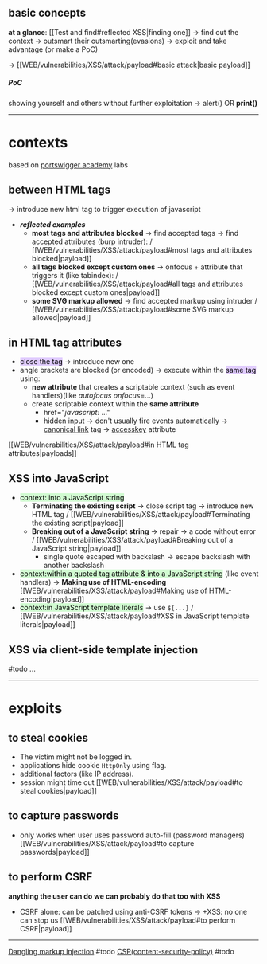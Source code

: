 ## basic concepts
**at a glance**: [[Test and find#reflected XSS|finding one]] -> find out the context -> outsmart their outsmarting(evasions) -> exploit and take advantage (or make a PoC)

-> [[WEB/vulnerabilities/XSS/attack/payload#basic attack|basic payload]]
##### PoC
showing yourself and others without further exploitation  -> alert() OR **print()**

---
# contexts 
based on [portswigger academy](https://portswigger.net/web-security/cross-site-scripting/contexts) labs 
## between HTML tags

-> introduce new html tag to trigger execution of javascript
- ***reflected examples***
  - **most tags and attributes blocked** -> find accepted tags -> find accepted attributes (burp intruder): / [[WEB/vulnerabilities/XSS/attack/payload#most tags and attributes blocked|payload]]
  - **all tags blocked except custom ones** -> onfocus + attribute that triggers it (like tabindex): / [[WEB/vulnerabilities/XSS/attack/payload#all tags and attributes blocked except custom ones|payload]]
  - **some SVG markup allowed** -> find accepted markup using intruder / [[WEB/vulnerabilities/XSS/attack/payload#some SVG markup allowed|payload]]

## in HTML tag attributes

- <mark style="background: #D2B3FFA6;">close the tag</mark> -> introduce new one 
- angle brackets are blocked (or encoded) -> execute within the <mark style="background: #D2B3FFA6;">same tag</mark> using:
  - **new attribute** that creates a scriptable context (such as event handlers)(like _autofocus onfocus_=...) 
  - create scriptable context within the **same attribute**
    - href="_javascript:_ ..."
    -  hidden input -> don't usually fire events automatically -> [canonical link](https://ahrefs.com/blog/canonical-tags/) tag -> [accesskey](https://portswigger.net/research/xss-in-hidden-input-fields) attribute

[[WEB/vulnerabilities/XSS/attack/payload#in HTML tag attributes|payloads]]
## XSS into JavaScript

- <mark style="background: #BBFABBA6;">context: into a JavaScript string</mark>
	- **Terminating the existing script** -> close script tag -> introduce new HTML tag / [[WEB/vulnerabilities/XSS/attack/payload#Terminating the existing script|payload]]
	- **Breaking out of a JavaScript string** -> repair -> a code without error / [[WEB/vulnerabilities/XSS/attack/payload#Breaking out of a JavaScript string|payload]]
	  - single quote escaped with backslash -> escape backslash with another backslash 
- <mark style="background: #BBFABBA6;">context:within a quoted tag attribute & into a JavaScript string</mark> (like event handlers) -> **Making use of HTML-encoding** [[WEB/vulnerabilities/XSS/attack/payload#Making use of HTML-encoding|payload]]
- <mark style="background: #BBFABBA6;">context:in JavaScript template literals</mark> -> use `${...}` / [[WEB/vulnerabilities/XSS/attack/payload#XSS in JavaScript template literals|payload]]
  
## XSS via client-side template injection

#todo 
...

---
# exploits

## to steal cookies

- The victim might not be logged in.
- applications hide cookie `HttpOnly` using flag.
- additional factors (like IP address).
- session might time out
[[WEB/vulnerabilities/XSS/attack/payload#to steal cookies|payload]]
## to capture passwords

- only works when user uses password auto-fill (password managers)
[[WEB/vulnerabilities/XSS/attack/payload#to capture passwords|payload]]

## to perform CSRF

**anything the user can do we can probably do that too with XSS**

- CSRF alone: can be patched using anti-CSRF tokens -> +XSS: no one can stop us
[[WEB/vulnerabilities/XSS/attack/payload#to perform CSRF|payload]]

---

[Dangling markup injection](https://portswigger.net/web-security/cross-site-scripting/dangling-markup) #todo
[CSP(content-security-policy)](https://portswigger.net/web-security/cross-site-scripting/content-security-policy) #todo
